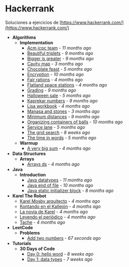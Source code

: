 # Hackerrank
Soluciones a ejercicios de [https://www.hackerrank.com/](https://www.hackerrank.com/)

- **Algorithms**
  - **Implementation**
    - [Acm icpc team](https://gitlab.com/mvochoa/hackerrank/tree/master/Algorithms/Implementation/acm-icpc-team) - *11 months ago*
    - [Beautiful triplets](https://gitlab.com/mvochoa/hackerrank/tree/master/Algorithms/Implementation/beautiful-triplets) - *9 months ago*
    - [Bigger is greater](https://gitlab.com/mvochoa/hackerrank/tree/master/Algorithms/Implementation/bigger-is-greater) - *9 months ago*
    - [Cavity map](https://gitlab.com/mvochoa/hackerrank/tree/master/Algorithms/Implementation/cavity-map) - *3 months ago*
    - [Chocolate feast](https://gitlab.com/mvochoa/hackerrank/tree/master/Algorithms/Implementation/chocolate-feast) - *5 months ago*
    - [Encryption](https://gitlab.com/mvochoa/hackerrank/tree/master/Algorithms/Implementation/encryption) - *10 months ago*
    - [Fair rations](https://gitlab.com/mvochoa/hackerrank/tree/master/Algorithms/Implementation/fair-rations) - *4 months ago*
    - [Flatland space stations](https://gitlab.com/mvochoa/hackerrank/tree/master/Algorithms/Implementation/flatland-space-stations) - *4 months ago*
    - [Grading](https://gitlab.com/mvochoa/hackerrank/tree/master/Algorithms/Implementation/grading) - *9 months ago*
    - [Halloween sale](https://gitlab.com/mvochoa/hackerrank/tree/master/Algorithms/Implementation/halloween-sale) - *5 months ago*
    - [Kaprekar numbers](https://gitlab.com/mvochoa/hackerrank/tree/master/Algorithms/Implementation/kaprekar-numbers) - *9 months ago*
    - [Lisa workbook](https://gitlab.com/mvochoa/hackerrank/tree/master/Algorithms/Implementation/lisa-workbook) - *4 months ago*
    - [Manasa and stones](https://gitlab.com/mvochoa/hackerrank/tree/master/Algorithms/Implementation/manasa-and-stones) - *3 months ago*
    - [Minimum distances](https://gitlab.com/mvochoa/hackerrank/tree/master/Algorithms/Implementation/minimum-distances) - *9 months ago*
    - [Organizing containers of balls](https://gitlab.com/mvochoa/hackerrank/tree/master/Algorithms/Implementation/organizing-containers-of-balls) - *10 months ago*
    - [Service lane](https://gitlab.com/mvochoa/hackerrank/tree/master/Algorithms/Implementation/service-lane) - *5 months ago*
    - [The grid search](https://gitlab.com/mvochoa/hackerrank/tree/master/Algorithms/Implementation/the-grid-search) - *8 weeks ago*
    - [The time in words](https://gitlab.com/mvochoa/hackerrank/tree/master/Algorithms/Implementation/the-time-in-words) - *5 months ago*
  - **Warmup**
    - [A very big sum](https://gitlab.com/mvochoa/hackerrank/tree/master/Algorithms/Warmup/a-very-big-sum) - *4 months ago*
- **Data Structures**
  - **Arrays**
    - [Arrays ds](https://gitlab.com/mvochoa/hackerrank/tree/master/Data-Structures/Arrays/arrays-ds) - *4 months ago*
- **Java**
  - **Introduction**
    - [Java datatypes](https://gitlab.com/mvochoa/hackerrank/tree/master/Java/Introduction/java-datatypes) - *11 months ago*
    - [Java end of file](https://gitlab.com/mvochoa/hackerrank/tree/master/Java/Introduction/java-end-of-file) - *10 months ago*
    - [Java static initializer block](https://gitlab.com/mvochoa/hackerrank/tree/master/Java/Introduction/java-static-initializer-block) - *8 months ago*
- **Karel The Robot**
  - [Karel Mosby arquitecto](https://gitlab.com/mvochoa/hackerrank/tree/master/Karel-The-Robot/Karel-Mosby-arquitecto) - *4 months ago*
  - [Kontando en el Kallejón](https://gitlab.com/mvochoa/hackerrank/tree/master/Karel-The-Robot/Kontando-en-el-Kallejón) - *4 months ago*
  - [La novia de Karel](https://gitlab.com/mvochoa/hackerrank/tree/master/Karel-The-Robot/La-novia-de-Karel) - *4 months ago*
  - [Leyendo el periódico](https://gitlab.com/mvochoa/hackerrank/tree/master/Karel-The-Robot/Leyendo-el-periódico) - *4 months ago*
  - [Tache](https://gitlab.com/mvochoa/hackerrank/tree/master/Karel-The-Robot/Tache) - *4 months ago*
- **LeetCode**
  - **Problems**
    - [Add two numbers](https://gitlab.com/mvochoa/hackerrank/tree/master/LeetCode/Problems/add-two-numbers) - *67 seconds ago*
- **Tutorials**
  - **30 Days of Code**
    - [Day 0: hello word](https://gitlab.com/mvochoa/hackerrank/tree/master/Tutorials/30-Days-of-Code/day-0_hello-word) - *8 weeks ago*
    - [Day 1: data types](https://gitlab.com/mvochoa/hackerrank/tree/master/Tutorials/30-Days-of-Code/day-1_data-types) - *7 weeks ago*
